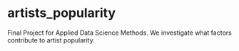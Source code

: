 # artists_popularity
Final Project for Applied Data Science Methods. We investigate what factors contribute to artist popularity.
